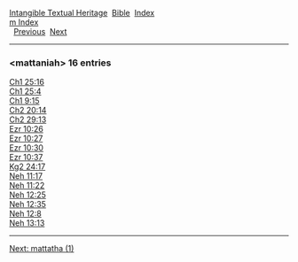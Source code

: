 [Intangible Textual Heritage](../../index)  [Bible](../index) 
[Index](index)   
[m Index](_m_)  
  [Previous](c07201)  [Next](c07203) 

------------------------------------------------------------------------

### &lt;mattaniah&gt; 16 entries

[Ch1 25:16](../kjv/ch1025.htm#016)  
[Ch1 25:4](../kjv/ch1025.htm#004)  
[Ch1 9:15](../kjv/ch1009.htm#015)  
[Ch2 20:14](../kjv/ch2020.htm#014)  
[Ch2 29:13](../kjv/ch2029.htm#013)  
[Ezr 10:26](../kjv/ezr010.htm#026)  
[Ezr 10:27](../kjv/ezr010.htm#027)  
[Ezr 10:30](../kjv/ezr010.htm#030)  
[Ezr 10:37](../kjv/ezr010.htm#037)  
[Kg2 24:17](../kjv/kg2024.htm#017)  
[Neh 11:17](../kjv/neh011.htm#017)  
[Neh 11:22](../kjv/neh011.htm#022)  
[Neh 12:25](../kjv/neh012.htm#025)  
[Neh 12:35](../kjv/neh012.htm#035)  
[Neh 12:8](../kjv/neh012.htm#008)  
[Neh 13:13](../kjv/neh013.htm#013)  

------------------------------------------------------------------------

[Next: mattatha (1)](c07203)
